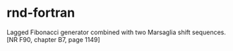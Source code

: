 # rnd-fortran
Lagged Fibonacci generator combined with two Marsaglia shift sequences. [NR F90, chapter B7, page 1149]
